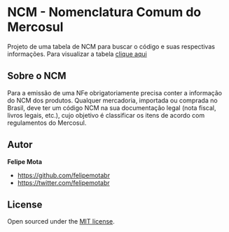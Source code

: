 
# NCM - Nomenclatura Comum do Mercosul

Projeto de uma tabela de NCM para buscar o código e suas respectivas informações. Para visualizar a tabela [clique aqui](https://felipemotabr.github.io/NCM/) 

## Sobre o NCM
Para a emissão de uma NFe obrigatoriamente precisa conter a informação do NCM dos produtos. Qualquer mercadoria, importada ou comprada no Brasil, deve ter um código NCM na sua documentação legal (nota fiscal, livros legais, etc.), cujo objetivo é classificar os itens de acordo com regulamentos do Mercosul.

## Autor

**Felipe Mota**
- <https://github.com/felipemotabr>
- <https://twitter.com/felipemotabr>

## License
Open sourced under the [MIT license](LICENSE.md).
